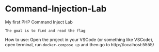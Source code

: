 # Command-Injection-Lab
My first PHP Command Inject Lab

``The goal is to find and read the flag``

How to use: Open the project in your VSCode (or something like VSCode), open terminal, run `docker-compose up` and then go to http://localhost:5555/
